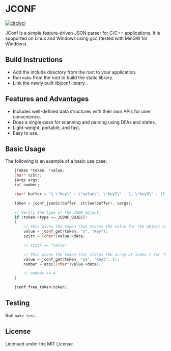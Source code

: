 # JCONF

[![circleci](https://circleci.com/gh/msindwan/jconf.svg?style=shield&circle-token=:circle-token)](https://circleci.com/gh/msindwan/jconf)

JConf is a simple feature-driven JSON parser for C/C++ applications. It is supported on Linux and Windows using gcc
(tested with MinGW for Windows).

## Build Instructions

* Add the include directory from the root to your application.
* Run `make` from the root to build the static library.
* Link the newly built libjconf library.

## Features and Advantages

* Includes well-defined data structures with their own APIs for user convenience.
* Does a single-pass for scanning and parsing using DFAs and states.
* Light-weight, portable, and fast.
* Easy to use.

## Basic Usage

The following is an example of a basic use case:

``` C
    jToken *token, *value;
    char* szStr;
    jArgs args;
    int number;

    char* buffer = "{ \"Key\" : \"value\", \"Key2\" : 2, \"Key3\" : [3,4,5, {}] }";

    token = jconf_json2c(buffer, strlen(buffer), &args);

    // Verify the type of the JSON object.
    if (token->type == JCONF_OBJECT)
    {
        // This gives the token that stores the value for the object at "Key".
        value = jconf_get(token, "o", "Key");
        szStr = (char*)value->data;

        // szStr == "value"

        // This gives the token that stores the array at index 1 for "Key3".
        value = jconf_get(token, "oa", "Key3", 1);
        number = atoi((char*)value->data);

        // number == 4
    }

    jconf_free_token(token);
```

## Testing

Run `make test`.

## License

Licensed under the MIT License
